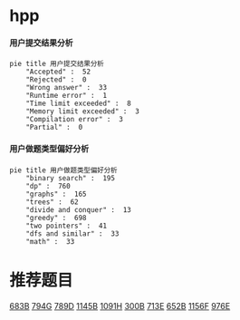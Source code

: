 # hpp

<!-- tabs:start -->



#### **用户提交结果分析**

```mermaid
pie title 用户提交结果分析
    "Accepted" :  52
    "Rejected" :  0
    "Wrong answer" :  33
    "Runtime error" :  1
    "Time limit exceeded" :  8
    "Memory limit exceeded" :  3
    "Compilation error" :  3
    "Partial" :  0
```

#### **用户做题类型偏好分析**

```mermaid
pie title 用户做题类型偏好分析
    "binary search" :  195
    "dp" :  760
    "graphs" :  165
    "trees" :  62
    "divide and conquer" :  13
    "greedy" :  698
    "two pointers" :  41
    "dfs and similar" :  33
    "math" :  33
```



<!-- tabs:end -->
# 推荐题目
[683B](https://codeforces.com/contest/683/problem/B)
[794G](https://codeforces.com/contest/794/problem/G)
[789D](https://codeforces.com/contest/789/problem/D)
[1145B](https://codeforces.com/contest/1145/problem/B)
[1091H](https://codeforces.com/contest/1091/problem/H)
[300B](https://codeforces.com/contest/300/problem/B)
[713E](https://codeforces.com/contest/713/problem/E)
[652B](https://codeforces.com/contest/652/problem/B)
[1156F](https://codeforces.com/contest/1156/problem/F)
[976E](https://codeforces.com/contest/976/problem/E)
